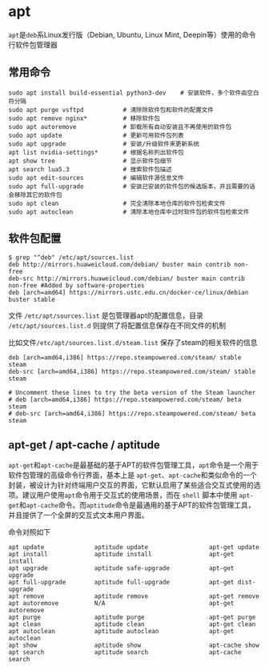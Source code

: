 # apt

`apt`是`deb`系Linux发行版（Debian, Ubuntu, Linux Mint, Deepin等）使用的命令行软件包管理器

## 常用命令

```shell
sudo apt install build-essential python3-dev    # 安装软件，多个软件由空白符分隔
sudo apt purge vsftpd           # 清除除软件包和软件的配置文件
sudo apt remove nginx*          # 移除软件包
sudo apt autoremove             # 卸载所有自动安装且不再使用的软件包
sudo apt update                 # 更新可用软件包列表
sudo apt upgrade                # 安装/升级软件来更新系统
apt list nvidia-settings*       # 根据名称列出软件包
apt show tree                   # 显示软件包细节
apt search lua5.3               # 搜索软件包描述
sudo apt edit-sources           # 编辑软件源信息文件
sudo apt full-upgrade           # 安装已安装的软件包的候选版本，并且需要的话会移除其它的软件包
sudo apt clean                  # 完全清除本地仓库的软件包检索文件
sudo apt autoclean              # 清除本地仓库中过时软件包的软件包检索文件
```

## 软件包配置

```shell
$ grep "^deb" /etc/apt/sources.list
deb http://mirrors.huaweicloud.com/debian/ buster main contrib non-free
deb-src http://mirrors.huaweicloud.com/debian/ buster main contrib non-free #Added by software-properties
deb [arch=amd64] https://mirrors.ustc.edu.cn/docker-ce/linux/debian buster stable
```

文件 `/etc/apt/sources.list` 是包管理器apt的配置信息，目录 `/etc/apt/sources.list.d` 则提供了将配置信息保存在不同文件的机制

比如文件`/etc/apt/sources.list.d/steam.list` 保存了steam的相关软件的信息

```
deb [arch=amd64,i386] https://repo.steampowered.com/steam/ stable steam
deb-src [arch=amd64,i386] https://repo.steampowered.com/steam/ stable steam

# Uncomment these lines to try the beta version of the Steam launcher
# deb [arch=amd64,i386] https://repo.steampowered.com/steam/ beta steam
# deb-src [arch=amd64,i386] https://repo.steampowered.com/steam/ beta steam
```

## apt-get / apt-cache / aptitude

`apt-get`和`apt-cache`是最基础的基于APT的软件包管理工具，`apt`命令是一个用于软件包管理的高级命令行界面，基本上是 `apt-get`、`apt-cache`和类似命令的一个封装，被设计为针对终端用户交互的界面，它默认启用了某些适合交互式使用的选项。建议用户使用`apt`命令用于交互式的使用场景，而在 `shell` 脚本中使用 `apt-get`和`apt-cache`命令。而`aptitude`命令是最通用的基于APT的软件包管理工具，并且提供了一个全屏的交互式文本用户界面。

命令对照如下

```
apt update              aptitude update                 apt-get update
apt install             aptitude install                apt-get install
apt upgrade             aptitude safe-upgrade           apt-get upgrade
apt full-upgrade        aptitude full-upgrade           apt-get dist-upgrade
apt remove              aptitude remove                 apt-get remove
apt autoremove          N/A                             apt-get autoremove
apt purge               aptitude purge                  apt-get purge
apt clean               aptitude clean                  apt-get clean
apt autoclean           aptitude autoclean              apt-get autoclean
apt show                aptitude show                   apt-cache show
apt search              aptitude search                 apt-cache search
```

